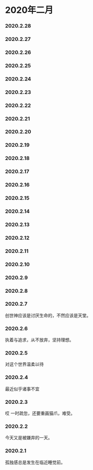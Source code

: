 # 2020年二月


### 2020.2.28 
### 2020.2.27
### 2020.2.26 
### 2020.2.25 
### 2020.2.24 
### 2020.2.23 
### 2020.2.22 
### 2020.2.21 
### 2020.2.20 
### 2020.2.19 
### 2020.2.18
### 2020.2.17  
### 2020.2.16
### 2020.2.15
### 2020.2.14
### 2020.2.13
### 2020.2.12
### 2020.2.11
### 2020.2.10
### 2020.2.9
### 2020.2.8
### 2020.2.7
创世神应该是讨厌生命的，不然应该是天堂。
### 2020.2.6
执着与追求，从不放弃，坚持理想。
### 2020.2.5
对这个世界温柔以待 
### 2020.2.4
最近似乎诸事不宜
### 2020.2.3
哎  一时疏忽，还要重画猫爪，难受。
### 2020.2.2
今天又是被嫌弃的一天。
### 2020.2.1
孤独感总是发生在临近睡觉前。
